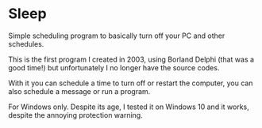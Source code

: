 # Sleep
Simple scheduling program to basically turn off your PC and other schedules.


This is the first program I created in 2003, using Borland Delphi (that was a good time!) but unfortunately I no longer have the source codes.

With it you can schedule a time to turn off or restart the computer, you can also schedule a message or run a program.

For Windows only. Despite its age, I tested it on Windows 10 and it works, despite the annoying protection warning.
